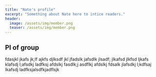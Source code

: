 ```yaml
---
title: "Nate's profile"
excerpt: "Something about Nate here to intice readers."
header:
  image: /assets/img/member.png
  teaser: /assets/img/member.png
---
```


## PI of group

fdasjkl jkafs jk;lf ajkfs djlksdf jkl jfadslk jafsdlk jlsadf; jlkafsd jlkfsd ljkafs klafsdj l;afsdkj ladfksj afdslkj fasdlk;j asdflkj afdslkj fdsalk jlafsdkj l;kdfsaj lkafsdj ladfksjalsdfkjadflsjk

